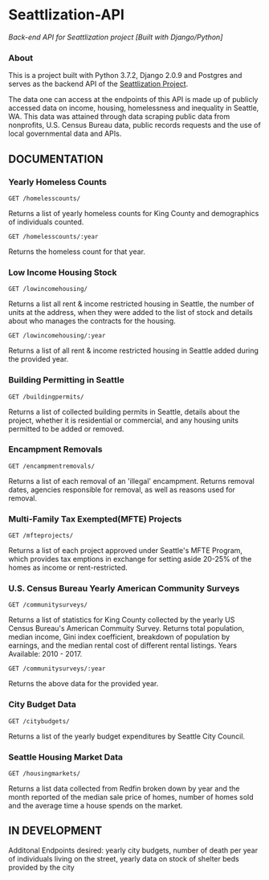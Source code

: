 # Seattlization-API
_Back-end API for Seattlization project [Built with Django/Python]_

### About
This is a project built with Python 3.7.2, Django 2.0.9 and Postgres and serves as the backend API of the [Seattlization Project](https://github.com/addisoncole/Seattlization "Seattlization").

The data one can access at the endpoints of this API is made up of publicly accessed data on income, housing, homelessness and inequality in Seattle, WA.
This data was attained through data scraping public data from nonprofits, U.S. Census Bureau data, public records requests and the use of local governmental data and APIs.

## DOCUMENTATION

### Yearly Homeless Counts
```
GET /homelesscounts/
```
Returns a list of yearly homeless counts for King County and demographics of individuals counted.

```
GET /homelesscounts/:year
```
Returns the homeless count for that year.

### Low Income Housing Stock
```
GET /lowincomehousing/
```
Returns a list all rent & income restricted housing in Seattle, the number of units at the address, when they were added to the list of stock and details about who manages the contracts for the housing.

```
GET /lowincomehousing/:year
```
Returns a list of all rent & income restricted housing in Seattle added during the provided year.

### Building Permitting in Seattle
```
GET /buildingpermits/
```
Returns a list of collected building permits in Seattle, details about the project, whether it is residential or commercial, and any housing units permitted to be added or removed.

### Encampment Removals
```
GET /encampmentremovals/
```
Returns a list of each removal of an 'illegal' encampment. Returns removal dates, agencies responsible for removal, as well as reasons used for removal.

### Multi-Family Tax Exempted(MFTE) Projects
```
GET /mfteprojects/
```
Returns a list of each project approved under Seattle's MFTE Program, which provides tax emptions in exchange for setting aside 20-25% of the homes as income or rent-restricted.

### U.S. Census Bureau Yearly American Community Surveys
```
GET /communitysurveys/
```
Returns a list of statistics for King County collected by the yearly US Census Bureau's American Commuity Survey. Returns total population, median income, Gini index coefficient, breakdown of population by earnings, and the median rental cost of different rental listings. Years Available: 2010 - 2017.
```
GET /communitysurveys/:year
```
Returns the above data for the provided year.

### City Budget Data
```
GET /citybudgets/
```
Returns a list of the yearly budget expenditures by Seattle City Council.

### Seattle Housing Market Data
```
GET /housingmarkets/
```
Returns a list data collected from Redfin broken down by year and the month reported of the median sale price of homes, number of homes sold and the average time a house spends on the market.


## IN DEVELOPMENT

Additonal Endpoints desired: yearly city budgets, number of death per year of individuals living on the street,  yearly data on stock of shelter beds provided by the city
